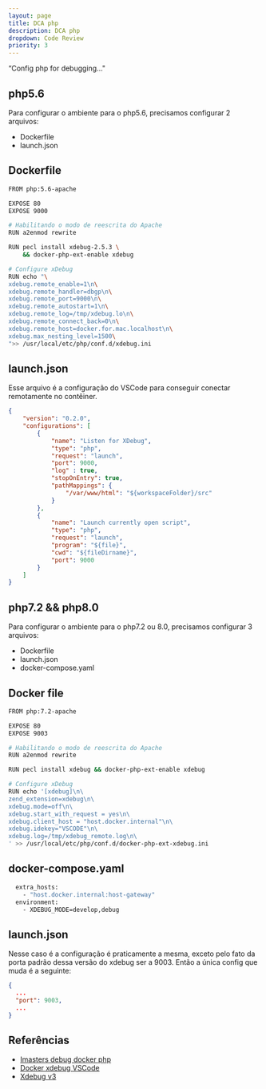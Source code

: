 ```yaml
---
layout: page
title: DCA php
description: DCA php
dropdown: Code Review
priority: 3
---
```



“Config php for debugging..."
<!--more-->

##  php5.6

Para configurar o ambiente para o php5.6, precisamos configurar 2 arquivos:

- Dockerfile
- launch.json

## Dockerfile

```sh
FROM php:5.6-apache

EXPOSE 80
EXPOSE 9000

# Habilitando o modo de reescrita do Apache
RUN a2enmod rewrite

RUN pecl install xdebug-2.5.3 \
    && docker-php-ext-enable xdebug

# Configure xDebug
RUN echo "\
xdebug.remote_enable=1\n\
xdebug.remote_handler=dbgp\n\
xdebug.remote_port=9000\n\
xdebug.remote_autostart=1\n\
xdebug.remote_log=/tmp/xdebug.lo\n\
xdebug.remote_connect_back=0\n\
xdebug.remote_host=docker.for.mac.localhost\n\
xdebug.max_nesting_level=1500\
">> /usr/local/etc/php/conf.d/xdebug.ini
```
## launch.json

Esse arquivo é a configuração do VSCode para conseguir conectar remotamente no contêiner.

```json
{
    "version": "0.2.0",
    "configurations": [
        {
            "name": "Listen for XDebug",
            "type": "php",
            "request": "launch",
            "port": 9000,
            "log" : true,
            "stopOnEntry": true,
            "pathMappings": {
                "/var/www/html": "${workspaceFolder}/src"
            }
        },
        {
            "name": "Launch currently open script",
            "type": "php",
            "request": "launch",
            "program": "${file}",
            "cwd": "${fileDirname}",
            "port": 9000
        }
    ]
}
```


## php7.2 && php8.0

Para configurar o ambiente para o php7.2 ou 8.0, precisamos configurar 3 arquivos:

- Dockerfile
- launch.json
- docker-compose.yaml

## Docker file

```sh
FROM php:7.2-apache

EXPOSE 80
EXPOSE 9003

# Habilitando o modo de reescrita do Apache
RUN a2enmod rewrite

RUN pecl install xdebug && docker-php-ext-enable xdebug

# Configure xDebug
RUN echo '[xdebug]\n\
zend_extension=xdebug\n\
xdebug.mode=off\n\
xdebug.start_with_request = yes\n\
xdebug.client_host = "host.docker.internal"\n\
xdebug.idekey="VSCODE"\n\
xdebug.log=/tmp/xdebug_remote.log\n\
' >> /usr/local/etc/php/conf.d/docker-php-ext-xdebug.ini
```

## docker-compose.yaml

```sh
  extra_hosts:
    - "host.docker.internal:host-gateway"
  environment:
    - XDEBUG_MODE=develop,debug
```
## launch.json

Nesse caso é a configuração é praticamente a mesma, exceto pelo fato da porta padrão dessa versão do xdebug ser a 9003. Então a única config que muda é a seguinte:

```json
{
  ...
  "port": 9003,
  ...
}
```

## Referências

* [Imasters debug docker php](https://imasters.com.br/devsecops/como-usar-o-xdebug-dentro-de-um-container-docker)
* [Docker xdebug VSCode](https://medium.com/@alexcvcoelho/ambiente-de-desenvolvimento-php-com-docker-xdebug-vscode-94bda2b49be9)
* [Xdebug v3](https://gist.github.com/megahirt/e80086d1d029a7406e9eaec1fb1dcc9e)
